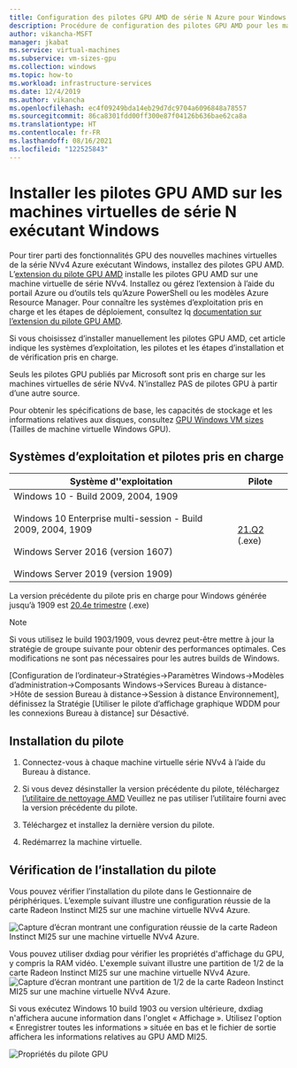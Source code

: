 ```yaml
---
title: Configuration des pilotes GPU AMD de série N Azure pour Windows
description: Procédure de configuration des pilotes GPU AMD pour les machines virtuelles série N exécutant Windows Serveur ou Windows dans Azure
author: vikancha-MSFT
manager: jkabat
ms.service: virtual-machines
ms.subservice: vm-sizes-gpu
ms.collection: windows
ms.topic: how-to
ms.workload: infrastructure-services
ms.date: 12/4/2019
ms.author: vikancha
ms.openlocfilehash: ec4f09249bda14eb29d7dc9704a6096848a78557
ms.sourcegitcommit: 86ca8301fdd00ff300e87f04126b636bae62ca8a
ms.translationtype: HT
ms.contentlocale: fr-FR
ms.lasthandoff: 08/16/2021
ms.locfileid: "122525843"
---
```

# <a name="install-amd-gpu-drivers-on-n-series-vms-running-windows"></a>Installer les pilotes GPU AMD sur les machines virtuelles de série N exécutant Windows

Pour tirer parti des fonctionnalités GPU des nouvelles machines virtuelles de la série NVv4 Azure exécutant Windows, installez des pilotes GPU AMD. L’[extension du pilote GPU AMD](../extensions/hpccompute-amd-gpu-windows.md) installe les pilotes GPU AMD sur une machine virtuelle de série NVv4. Installez ou gérez l’extension à l’aide du portail Azure ou d’outils tels qu’Azure PowerShell ou les modèles Azure Resource Manager. Pour connaître les systèmes d’exploitation pris en charge et les étapes de déploiement, consultez lq [documentation sur l’extension du pilote GPU AMD](../extensions/hpccompute-amd-gpu-windows.md).

Si vous choisissez d’installer manuellement les pilotes GPU AMD, cet article indique les systèmes d’exploitation, les pilotes et les étapes d’installation et de vérification pris en charge.

Seuls les pilotes GPU publiés par Microsoft sont pris en charge sur les machines virtuelles de série NVv4. N’installez PAS de pilotes GPU à partir d’une autre source.

Pour obtenir les spécifications de base, les capacités de stockage et les informations relatives aux disques, consultez [GPU Windows VM sizes](../sizes-gpu.md?toc=/azure/virtual-machines/windows/toc.json) (Tailles de machine virtuelle Windows GPU).



## <a name="supported-operating-systems-and-drivers"></a>Systèmes d’exploitation et pilotes pris en charge

| Système d''exploitation | Pilote |
| -------- |------------- |
| Windows 10 - Build 2009, 2004, 1909 <br/><br/>Windows 10 Enterprise multi-session - Build 2009, 2004, 1909 <br/><br/>Windows Server 2016 (version 1607)<br/><br/>Windows Server 2019 (version 1909) | [21.Q2](https://download.microsoft.com/download/3/4/8/3481cf8d-1706-49b0-aa09-08c9468305ab/AMD-Azure-NVv4-Windows-Driver-21Q2.exe) (.exe) |

La version précédente du pilote pris en charge pour Windows générée jusqu’à 1909 est [20.4e trimestre](https://download.microsoft.com/download/f/1/6/f16e6275-a718-40cd-a366-9382739ebd39/AMD-Azure-NVv4-Driver-20Q4.exe) (.exe)

 > [!NOTE]
   >  Si vous utilisez le build 1903/1909, vous devrez peut-être mettre à jour la stratégie de groupe suivante pour obtenir des performances optimales. Ces modifications ne sont pas nécessaires pour les autres builds de Windows.
   >  
   >  [Configuration de l’ordinateur->Stratégies->Paramètres Windows->Modèles d’administration->Composants Windows->Services Bureau à distance->Hôte de session Bureau à distance->Session à distance    Environnement], définissez la Stratégie [Utiliser le pilote d’affichage graphique WDDM pour les connexions Bureau à distance] sur Désactivé.
   >  

 
## <a name="driver-installation"></a>Installation du pilote

1. Connectez-vous à chaque machine virtuelle série NVv4 à l’aide du Bureau à distance.

2. Si vous devez désinstaller la version précédente du pilote, téléchargez [l’utilitaire de nettoyage AMD](https://download.microsoft.com/download/4/f/1/4f19b714-9304-410f-9c64-826404e07857/AMDCleanupUtilityni.exe) Veuillez ne pas utiliser l’utilitaire fourni avec la version précédente du pilote.

3. Téléchargez et installez la dernière version du pilote.

4. Redémarrez la machine virtuelle.

## <a name="verify-driver-installation"></a>Vérification de l’installation du pilote

Vous pouvez vérifier l’installation du pilote dans le Gestionnaire de périphériques. L’exemple suivant illustre une configuration réussie de la carte Radeon Instinct MI25 sur une machine virtuelle NVv4 Azure.
<br />

![Capture d’écran montrant une configuration réussie de la carte Radeon Instinct MI25 sur une machine virtuelle NVv4 Azure.](./media/n-series-amd-driver-setup/device-manager.png)

Vous pouvez utiliser dxdiag pour vérifier les propriétés d'affichage du GPU, y compris la RAM vidéo. L'exemple suivant illustre une partition de 1/2 de la carte Radeon Instinct MI25 sur une machine virtuelle NVv4 Azure.
<br />
![Capture d’écran montrant une partition de 1/2 de la carte Radeon Instinct MI25 sur une machine virtuelle NVv4 Azure.](./media/n-series-amd-driver-setup/dxdiag-output-new.png)

Si vous exécutez Windows 10 build 1903 ou version ultérieure, dxdiag n'affichera aucune information dans l'onglet « Affichage ». Utilisez l'option « Enregistrer toutes les informations » située en bas et le fichier de sortie affichera les informations relatives au GPU AMD MI25.

![Propriétés du pilote GPU](./media/n-series-amd-driver-setup/dxdiag-details.png)
